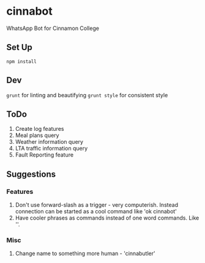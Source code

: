 # cinnabot
WhatsApp Bot for Cinnamon College

## Set Up

`npm install`

## Dev

`grunt` for linting and beautifying
`grunt style` for consistent style

## ToDo

1. Create log features
2. Meal plans query
3. Weather information query
4. LTA traffic information query
5. Fault Reporting feature

## Suggestions

### Features

1. Don't use forward-slash as a trigger - very computerish. Instead connection can be started as a cool command like 'ok cinnabot'
2. Have cooler phrases as commands instead of one word commands. Like ''.

### Misc

1. Change name to something more human - 'cinnabutler'
